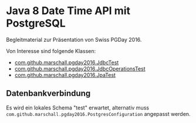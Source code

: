 Java 8 Date Time API mit PostgreSQL
===================================

Begleitmaterial zur Präsentation von Swiss PGDay 2016.

Von Interesse sind folgende Klassen:

 * [com.github.marschall.pgday2016.JdbcTest](https://github.com/marschall/pgday2016/blob/master/src/test/java/com/github/marschall/pgday2016/JdbcTest.java)
 * [com.github.marschall.pgday2016.JdbcOperationsTest](https://github.com/marschall/pgday2016/blob/master/src/test/java/com/github/marschall/pgday2016/JdbcOperationsTest.java)
 * [com.github.marschall.pgday2016.JpaTest](https://github.com/marschall/pgday2016/blob/master/src/test/java/com/github/marschall/pgday2016/JpaTest.java)

Datenbankverbindung
-------------------

Es wird ein lokales Schema "test" erwartet, alternativ muss `com.github.marschall.pgday2016.PostgresConfiguration` angepasst werden.


